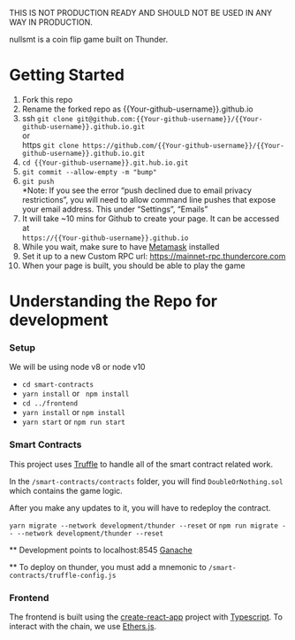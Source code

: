 THIS IS NOT PRODUCTION READY AND SHOULD NOT BE USED IN ANY WAY IN PRODUCTION.

nullsmt is a coin flip game built on Thunder.

# Getting Started

1. Fork this repo
2. Rename the forked repo as {{Your-github-username}}.github.io
3. ssh `git clone git@github.com:{{Your-github-username}}/{{Your-github-username}}.github.io.git`
 \
 or 
 \
https `git clone https://github.com/{{Your-github-username}}/{{Your-github-username}}.github.io.git`
4. `cd {{Your-github-username}}.git.hub.io.git`
5. `git commit --allow-empty -m "bump"`
6. `git push`  
*Note: If you see the error “push declined due to email privacy restrictions”, you will need to allow command line pushes that expose your email address. This under “Settings”, “Emails”
7. It will take ~10 mins for Github to create your page. It can be accessed at 
\
`https://{{Your-github-username}}.github.io`
8. While you wait, make sure to have [Metamask](https://metamask.io/) installed
9. Set it up to a new Custom RPC url: https://mainnet-rpc.thundercore.com
10. When your page is built, you should be able to play the game


# Understanding the Repo for development

### Setup
We will be using node v8 or node v10
- `cd smart-contracts`
- `yarn install` or ` npm install`
- `cd ../frontend`
- `yarn install` or `npm install`
- `yarn start` or `npm run start`

### Smart Contracts

This project uses [Truffle](https://www.trufflesuite.com) to handle all of the smart contract related work.

In the `/smart-contracts/contracts` folder, you will find `DoubleOrNothing.sol` which contains the game logic.
 
After you make any updates to it, you will have to redeploy the contract.

`yarn migrate --network development/thunder --reset` or `npm run migrate -- --network development/thunder --reset`

** Development points to localhost:8545 [Ganache](https://www.trufflesuite.com/ganache)
 
** To deploy on thunder, you must add a mnemonic to `/smart-contracts/truffle-config.js`

### Frontend
The frontend is built using the [create-react-app](https://github.com/facebook/create-react-app) project with [Typescript](https://www.typescriptlang.org/). 
To interact with the chain, we use [Ethers.js](https://docs.ethers.io/ethers.js/html/).
